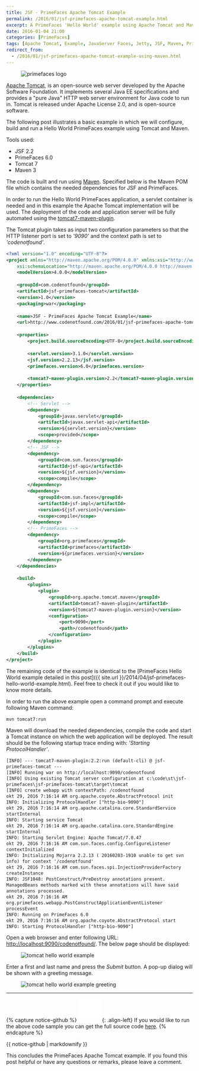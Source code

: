```yaml
---
title: JSF - PrimeFaces Apache Tomcat Example
permalink: /2016/01/jsf-primefaces-apache-tomcat-example.html
excerpt: A PrimeFaces 'Hello World' example using Apache Tomcat and Maven.
date: 2016-01-04 21:00
categories: [PrimeFaces]
tags: [Apache Tomcat, Example, JavaServer Faces, Jetty, JSF, Maven, PrimeFaces, Tomcat]
redirect_from:
  - /2016/01/jsf-primefaces-apache-tomcat-example-using-maven.html
---
```


<figure>
    <img src="{{ site.url }}/assets/images/logos/primefaces-logo.png" alt="primefaces logo">
</figure>

[Apache Tomcat](http://tomcat.apache.org/), is an open-source web server developed by the Apache Software Foundation. It implements several Java EE specifications and provides a "pure Java" HTTP web server environment for Java code to run in. Tomcat is released under Apache License 2.0, and is open-source software.

The following post illustrates a basic example in which we will configure, build and run a Hello World PrimeFaces example using Tomcat and Maven.

Tools used:
* JSF 2.2
* PrimeFaces 6.0
* Tomcat 7
* Maven 3

The code is built and run using [Maven](https://maven.apache.org/). Specified below is the Maven POM file which contains the needed dependencies for JSF and PrimeFaces.

In order to run the Hello World PrimeFaces application, a servlet container is needed and in this example the Apache Tomcat implementation will be used. The deployment of the code and application server will be fully automated using the [tomcat7-maven-plugin](http://tomcat.apache.org/maven-plugin-2.2/).

The Tomcat plugin takes as input two configuration parameters so that the HTTP listener port is set to <var>'9090'</var> and the context path is set to <var>'codenotfound'</var>.

``` xml
<?xml version="1.0" encoding="UTF-8"?>
<project xmlns="http://maven.apache.org/POM/4.0.0" xmlns:xsi="http://www.w3.org/2001/XMLSchema-instance"
    xsi:schemaLocation="http://maven.apache.org/POM/4.0.0 http://maven.apache.org/xsd/maven-4.0.0.xsd">
    <modelVersion>4.0.0</modelVersion>

    <groupId>com.codenotfound</groupId>
    <artifactId>jsf-primefaces-tomcat</artifactId>
    <version>1.0</version>
    <packaging>war</packaging>

    <name>JSF - PrimeFaces Apache Tomcat Example</name>
    <url>http://www.codenotfound.com/2016/01/jsf-primefaces-apache-tomcat-example.html</url>

    <properties>
        <project.build.sourceEncoding>UTF-8</project.build.sourceEncoding>

        <servlet.version>3.1.0</servlet.version>
        <jsf.version>2.2.13</jsf.version>
        <primefaces.version>6.0</primefaces.version>

        <tomcat7-maven-plugin.version>2.2</tomcat7-maven-plugin.version>
    </properties>

    <dependencies>
        <!-- Servlet -->
        <dependency>
            <groupId>javax.servlet</groupId>
            <artifactId>javax.servlet-api</artifactId>
            <version>${servlet.version}</version>
            <scope>provided</scope>
        </dependency>
        <!-- JSF -->
        <dependency>
            <groupId>com.sun.faces</groupId>
            <artifactId>jsf-api</artifactId>
            <version>${jsf.version}</version>
            <scope>compile</scope>
        </dependency>
        <dependency>
            <groupId>com.sun.faces</groupId>
            <artifactId>jsf-impl</artifactId>
            <version>${jsf.version}</version>
            <scope>compile</scope>
        </dependency>
        <!-- PrimeFaces -->
        <dependency>
            <groupId>org.primefaces</groupId>
            <artifactId>primefaces</artifactId>
            <version>${primefaces.version}</version>
        </dependency>
    </dependencies>

    <build>
        <plugins>
            <plugin>
                <groupId>org.apache.tomcat.maven</groupId>
                <artifactId>tomcat7-maven-plugin</artifactId>
                <version>${tomcat7-maven-plugin.version}</version>
                <configuration>
                    <port>9090</port>
                    <path>/codenotfound</path>
                </configuration>
            </plugin>
        </plugins>
    </build>
</project>
```

The remaining code of the example is identical to the [PrimeFaces Hello World example detailed in this post]({{ site.url }}/2014/04/jsf-primefaces-hello-world-example.html). Feel free to check it out if you would like to know more details.

In order to run the above example open a command prompt and execute following Maven command:

``` plaintext
mvn tomcat7:run
```

Maven will download the needed dependencies, compile the code and start a Tomcat instance on which the web application will be deployed. The result should be the following startup trace ending with: <var>'Starting ProtocolHandler'</var>.

``` plaintext
[INFO] --- tomcat7-maven-plugin:2.2:run (default-cli) @ jsf-primefaces-tomcat ---
[INFO] Running war on http://localhost:9090/codenotfound
[INFO] Using existing Tomcat server configuration at c:\code\st\jsf-primefaces\jsf-primefaces-tomcat\target\tomcat
[INFO] create webapp with contextPath: /codenotfound
okt 29, 2016 7:16:14 AM org.apache.coyote.AbstractProtocol init
INFO: Initializing ProtocolHandler ["http-bio-9090"]
okt 29, 2016 7:16:14 AM org.apache.catalina.core.StandardService startInternal
INFO: Starting service Tomcat
okt 29, 2016 7:16:14 AM org.apache.catalina.core.StandardEngine startInternal
INFO: Starting Servlet Engine: Apache Tomcat/7.0.47
okt 29, 2016 7:16:16 AM com.sun.faces.config.ConfigureListener contextInitialized
INFO: Initializing Mojarra 2.2.13 ( 20160203-1910 unable to get svn info) for context '/codenotfound'
okt 29, 2016 7:16:16 AM com.sun.faces.spi.InjectionProviderFactory createInstance
INFO: JSF1048: PostConstruct/PreDestroy annotations present.  ManagedBeans methods marked with these annotations will have said annotations processed.
okt 29, 2016 7:16:16 AM org.primefaces.webapp.PostConstructApplicationEventListener processEvent
INFO: Running on PrimeFaces 6.0
okt 29, 2016 7:16:16 AM org.apache.coyote.AbstractProtocol start
INFO: Starting ProtocolHandler ["http-bio-9090"]
```

Open a web browser and enter following URL: [http://localhost:9090/codenotfound/](http://localhost:9090/codenotfound/). The below page should be displayed:

<figure>
    <img src="{{ site.url }}/assets/images/jsf/tomcat-hello-world-example.png" alt="tomcat hello world example">
</figure>

Enter a first and last name and press the <var>Submit</var> button. A pop-up dialog will be shown with a greeting message. 

<figure>
    <img src="{{ site.url }}/assets/images/jsf/tomcat-hello-world-example-greeting.png" alt="tomcat hello world example greeting">
</figure>

---

{% capture notice-github %}
![github mark](/assets/images/logos/github-mark.png){: .align-left}
If you would like to run the above code sample you can get the full source code [here](https://github.com/code-not-found/jsf-primefaces/tree/master/jsf-primefaces-tomcat).
{% endcapture %}
<div class="notice--info">{{ notice-github | markdownify }}</div>

This concludes the PrimeFaces Apache Tomcat example. If you found this post helpful or have any questions or remarks, please leave a comment.